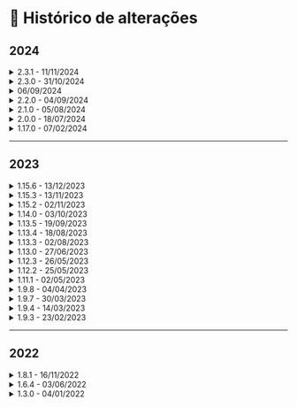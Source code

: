 # 🔳 Histórico de alterações

## 2024

<details>

<summary>2.3.1 - 11/11/2024</summary>

Foi realizada a descontinuidade da versão 1 (V1) dos métodos:

* POST/api/v1/processo/enviar-documento-para-assinar
* GET/api/v1/processo/{idprocesso}
* PATCH/api/v1/processo/{idProcesso}/reenviar-processo

Para mais detalhes, clique [aqui](api/metodos-disponiveis-na-api/).

</details>

<details>

<summary>2.3.0 - 31/10/2024</summary>

Foi criado em [**Integrações o menu Webhook**](webhook.md). Seu objetivo é possibilitar ao cliente acompanhar o andamento dos processos de assinaturas dos documentos. Conforme a configuração de webhook, o usuário receberá os dados de execução dos processos por meio dos eventos/gatilhos.

</details>

<details>

<summary>06/09/2024</summary>

Criada de nova rota para a API ArqSign.

A rota [https://api.arqsign.com/](https://api.arqsign.com/) será descontinuada a partir do dia **31/10/2024**, devendo todos que usam a API ArqSIGN alterar as chamadas para a nova rota: [https://api-rest.arqsign.com/](https://restapi.arqsign.com/)

**A documentação oficial da API do ArqSIGN agora está na URL:** [**https://developers.arqsign.com/**](https://developers.arqsign.com/)&#x20;

Para mais detalhes [**clique aqui.**](api/url-da-api-arqsign.md#nova-rota-https-api-rest.arqsign.com)

</details>

<details>

<summary>2.2.0 - 04/09/2024</summary>

Criada a versão dois (V2) do método:

* [**PATCH api/v2/processo/reenviar-processo/{idProcesso}**](api/metodos-disponiveis-na-api/1.-processo/1.3.patch-api-v2-processo-idprocesso-reenviar-processo.md)

Esta versão foi totalmente reestruturada permitindo que além do reenvio simples e direto de um processo, seja possível também editar dados como o tipo de envio e-mail ou WhatsApp se a conta ou tipo de assinatura assim permitir, alterar a forma de envio do código de segurança, nome do signatário, dados de assinaturas obrigatórios ou usados para validação ou preenchimento automático.

</details>

<details>

<summary>2.1.0 - 05/08/2024</summary>

Foi criado em [**Integrações o menu API**](api/). Seu objetivo é disponibilizar ao cliente a(s) chave(s) de acesso que será(ão) utilizada(s) para gerenciamento e controle das requisições via API.

</details>

<details>

<summary>2.0.0 - 18/07/2024</summary>

Criada a versão dois (V2) dos seguintes métodos:

* [**POST api/v2/processo/enviar-documento-para-assinar** ](https://arquivar.gitbook.io/manual-arqsign-2.0.0/administracao/integracoes/metodos-disponiveis-na-api/post-api-v2-processo-enviar-documento-para-assinar)

Nesta versão foram incluídos os parâmetros **gerarQrCode** e **obrigarLeitura**, além da opção de enviar mais de um documento no formato .pdf. Agora é possível enviar até 25 arquivos por processo.

* [**GET /api/v2/processo/{idProcesso}** ](https://arquivar.gitbook.io/manual-arqsign-2.0.0/administracao/integracoes/metodos-disponiveis-na-api/get-api-v2-processo-idprocesso)

A nova versão do serviço de buscar o processo permite retornar todos os documentos do processo informado, o que não é possível com a utilização da versão 1 do serviço.&#x20;

</details>

<details>

<summary>1.17.0 - 07/02/2024</summary>

Assinar Documento: Sistema apresentava erro ao tentar assinar documento que foi enviado pela API.

O sistema plotava a representação visual em posicionamento incorreta em documentos enviados pela API com posição manual.&#x20;

</details>

***

## 2023

<details>

<summary>1.15.6 - 13/12/2023</summary>

Na tela do menu Integrações da Plataforma ArqSign:

1. Removido o link: Treinamento
2. Alterado a palavra "Manual do Usuário" para "Documentação API"
3. Alterado o link de "Documentação API" para o link: https://arquivar.gitbook.io/manual-arqsign/administracao/integracoes.

</details>

<details>

<summary>1.15.3 - 13/11/2023</summary>

API > Validar Email CTG: Sistema retornava erro 404 para alguns domínios.

</details>

<details>

<summary>1.15.2 - 02/11/2023</summary>

API e-commerce - Comprar Créditos: Ajustado o serviço e comprar créditos (/api/v1/compras/comprar-creditos) para receber os dados fiscais e endereço da conta.

</details>

<details>

<summary>1.14.0 - 03/10/2023</summary>

API > Enviar Documento para Assinar: Sistema não desconsiderava posição manual quando informado valor no parâmetro de página automática.

</details>

<details>

<summary>1.13.5 - 19/09/2023</summary>

O sistema exibia a senha do certificado no payload do endpoint api/v1/certificados/validar-certificado-selecionado.

</details>

<details>

<summary>1.13.4 - 18/08/2023</summary>

API ArqSign > Dados do Processo: Sistema apresentava informação de recusa da assinatura para todos os signatários. O correto é apresentar a informação nos dados do signatário quem recusou a assinatura do documento.

</details>

<details>

<summary>1.13.3 - 02/08/2023</summary>

API > Notificação: Aplicação estava apresentando o nome da conta no lugar do nome do documento, na notificação enviada para assinatura do documento.

</details>

<details>

<summary>1.13.0 - 27/06/2023</summary>

Integrações : Incluídos os links do manual e de treinamento da API ArqSign.

</details>

<details>

<summary>1.12.3 - 26/05/2023</summary>

API > Enviar Documento para Assinar: Sistema não enviava o documento com definição e página automática.

</details>

<details>

<summary>1.12.2 - 25/05/2023</summary>

API: Sistema não aplica representação visual no documento para destinatários que deveriam ter representação em página automática.

</details>

<details>

<summary>1.11.1 - 02/05/2023</summary>

API > Enviar documento para assinar: Sistema enviava documento pela API quando não existe representação visual do tipo PJ e existe configuração de Razão Social e Documento PJ como obrigatório.&#x20;

API > Enviar documento para assinar: Sistema validava posição de assinatura para destinatário com ação de receber uma cópia.&#x20;

API > Enviar documento para assinar: Sistema gerava marcação para assinatura na página automática para destinatário com ação de receber uma cópia.

</details>

<details>

<summary>1.9.8 - 04/04/2023</summary>

Correção das descrições dos serviços API.

</details>

<details>

<summary>1.9.7 - 30/03/2023</summary>

\[API] Enviar documento para assinar: Aplicação não valida quando são enviados parâmetros para posição automática e manual para representação visual, retornando status 200.

Assinar documento: Ao assinar um documento pelo Whatsapp, que foi enviado pela API, o sistema plota informação incorreta juntamente com a representação visual, apresentando o número de telefone do signatário no campo e-mail.

Assinar documento: Ao assinar um documento com assinatura eletrônica, que foi enviado pela API, o sistema não plota informação do certificado vinculado a assinatura.

</details>

<details>

<summary>1.9.4 - 14/03/2023</summary>

Assinar documento: Correção no loop gerado durante a assinatura, com Certificado Digital, de um documento enviado via API.

</details>

<details>

<summary>1.9.3 - 23/02/2023</summary>

API para enviar documento para assinar: não estava sendo validado a forma de envio para salvar o contato do signatário.

</details>

***

## 2022

<details>

<summary>1.8.1 - 16/11/2022</summary>

API > Enviar documento: Sistema permitia envia documento o mesmo e-mail na mesma ordem de assinatura.

</details>

<details>

<summary>1.6.4 - 03/06/2022</summary>

Ajuste na API de Compra: No recebimento dos dados de compra, vindos do e-commerce, quando o país era diferente do Brasil, o sistema obrigava que Tipo Pessoa, CPF/CNPJ e CEP fossem informados. Após o ajuste, estes dados não são mais obrigatórios quando país for diferente do Brasil.

</details>

<details>

<summary>1.3.0 - 04/01/2022</summary>

Incluímos mais validações de segurança na API que o e-commerce chama no ArqSign.

</details>
